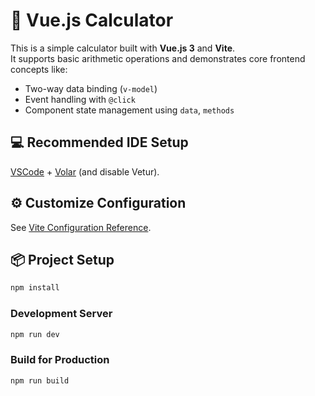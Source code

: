 # 🧮 Vue.js Calculator

This is a simple calculator built with **Vue.js 3** and **Vite**.  
It supports basic arithmetic operations and demonstrates core frontend concepts like:

- Two-way data binding (`v-model`)
- Event handling with `@click`
- Component state management using `data`, `methods`

## 💻 Recommended IDE Setup

[VSCode](https://code.visualstudio.com/) + [Volar](https://marketplace.visualstudio.com/items?itemName=Vue.volar) (and disable Vetur).


## ⚙️ Customize Configuration

See [Vite Configuration Reference](https://vitejs.dev/config/).

## 📦 Project Setup

```sh
npm install
```

### Development Server

```sh
npm run dev
```

### Build for Production

```sh
npm run build
```
